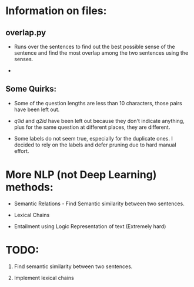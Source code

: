 # Information on files:


## overlap.py

*	Runs over the sentences to find out the best possible sense of the sentence and find the most overlap among the two sentences using the senses.

*	


## Some Quirks:

*	Some of the question lengths are less than 10 characters, those pairs have been left out.

*	*q1id* and *q2id* have been left out because they don't indicate anything, plus for the same question at different places, they are different.

*	Some labels do not seem true, especially for the duplicate ones. I decided to rely on the labels and defer pruning due to hard manual effort.


# More NLP (not Deep Learning) methods:

*	Semantic Relations - Find Semantic similarity between two sentences.

*	Lexical Chains

*	Entailment using Logic Representation of text (Extremely hard)


# TODO:

1.	Find semantic similarity between two sentences.

2.	Implement lexical chains